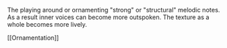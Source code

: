 The playing around or ornamenting "strong" or "structural" melodic notes. As a result inner voices can become more outspoken. The texture as a whole becomes more lively. 

[[Ornamentation]]